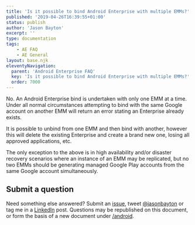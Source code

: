 ```yaml
---
title: 'Is it possible to bind Android Enterprise with multiple EMMs?'
published: '2019-04-26T16:39:55+01:00'
status: publish
author: 'Jason Bayton'
excerpt: ''
type: documentation
tags: 
    - AE FAQ
    - AE General
layout: base.njk
eleventyNavigation:
  parent: 'Android Enterprise FAQ'
  key: 'Is it possible to bind Android Enterprise with multiple EMMs?'
  order: 7000
--- 
```

No. An Android Enterprise bind is undertaken with only one EMM at a time. Under all normal circumstances attempting to bind with the same Google account on another EMM will return an error stating an Enterprise already exists.

It is possible to unbind from one EMM and then bind with another, however this will delete the existing Enterprise and create a brand new one, losing all approved applications, etc.

The only exception to the above is in high availability and/or disaster recovery scenarios where an instance of an EMM may be replicated, but no two EMMs should be generating managed Google Play accounts from the same Google account simultaneously.

## Submit a question

Need something else answered? Submit an [issue](https://github.com/jasonbayton/11ty/issues/new?assignees=jasonbayton&labels=documentation&template=content-request.md&title=%5BContent+request%5D), tweet [@jasonbayton](https://twitter.com/jasonbayton) or tag me in a [LinkedIn](https://linkedin.com/in/jasonbayton) post. Questions may be republished on this document, or form the basis of a new document under [/android](/android).